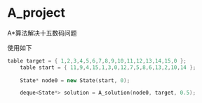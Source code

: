 # A_project
A*算法解决十五数码问题

使用如下
~~~cpp
table target = { 1,2,3,4,5,6,7,8,9,10,11,12,13,14,15,0 };
	table start = { 11,9,4,15,1,3,0,12,7,5,8,6,13,2,10,14 };
	
	State* node0 = new State(start, 0);

	deque<State*> solution = A_solution(node0, target, 0.5);
~~~
